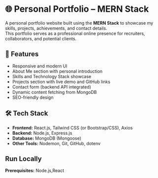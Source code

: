 # 🌐 Personal Portfolio – MERN Stack

A personal portfolio website built using the **MERN Stack** to showcase my skills, projects, achievements, and contact details.  
This portfolio serves as a professional online presence for recruiters, collaborators, and potential clients.

## 🚀 Features
- Responsive and modern UI
- About Me section with personal introduction
- Skills and Technology Stack showcase
- Projects section with live demo and GitHub links
- Contact form (backend API integrated)
- Dynamic content fetching from MongoDB
- SEO-friendly design

## 🛠️ Tech Stack
- **Frontend:** React.js, Tailwind CSS (or Bootstrap/CSS), Axios
- **Backend:** Node.js, Express.js
- **Database:** MongoDB (Mongoose)
- **Other Tools:** Nodemon, Git, GitHub, dotenv

## Run Locally

**Prerequisites:**  Node.js,React


